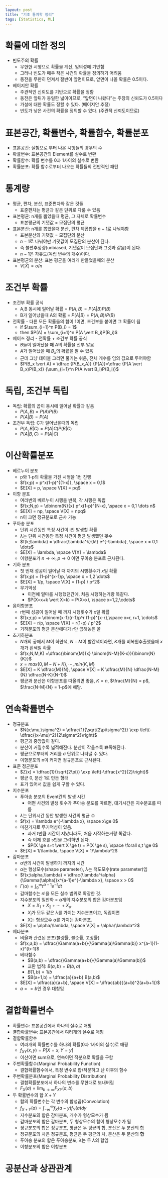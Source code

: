 ```yaml
---
layout: post
title: "기초 통계학 정리"
tags: [Statistics, ML]
---
```


# 확률에 대한 정의

- 빈도주의 확률
  - 무한한 시행으로 확률을 계산, 임의성에 기반함
  - 그러나 빈도가 매우 작은 사건의 확률을 정의하기 어려움
  - 동전을 무한히 던져서 절반이 앞면이므로, 앞면이 나올 확률은 0.5이다.
- 베이지안 확률
  - 주관적인 신뢰도를 기반으로 확률을 정함
  - 동전은 앞뒤가 동일한 넓이이므로, “앞면이 나왔다”는 주장의 신뢰도가 0.5이다
  - 가설에 대한 확률도 정할 수 있다. (베이지안 추정)
  - 빈도가 낮은 사건의 확률을 정의할 수 있다. (주관적 신뢰도이므로)

# 표본공간, 확률변수, 확률함수, 확률분포

- 표본공간: 실험으로 부터 나온 시행들의 경우의 수
- 확률변수: 표본공간의 Element를 실수로 변환
- 확률함수: 확률 변수를 0과 1사이의 실수로 변환
- 확률분포: 확률 함수로부터 나오는 확률들의 전반적인 패턴

# 통계량

- 평균, 편차, 분산, 표준편차와 같은 것들
  - 표준편차는 평균과 같은 단위로 다룰 수 있음
- 표본평균: n개를 뽑았을때 평균, 그 자체로 확률변수
  - 표본평균의 기댓값 = 모집단의 평균
- 표본분산: n개를 뽑았을때 분산, 편차 제곱합을 $n-1$로 나눠야함
  - 표본분산의 기댓값 = 모집단의 분산
  - $n-1$로 나눠야만 기댓값이 모집단의 분산이 된다.
  - 즉 불편추정량(unbiased, 기댓값이 모집단과 그것과 같음)이 된다.
  - $n-1$은 자유도(독립 변수의 개수)이다.
- 표본평균의 분산: 표본 평균을 여러개 만들었을때의 분산
  - $V[\bar{X}] = \sigma/n$

# 조건부 확률

- 조건부 확률 공식
  - A,B 동시에 일어날 확률 = $P(A,B) = P(A \vert B)P(B)$
  - B가 일어났을때 A의 확률 = $P(A \vert B) = P(A,B)/P(B)$
- 전확률 - 다른 모든 확률들의 합이 1이면, 조건부를 붙이면 그 확률이 됨
  - if $\sum_{i=1}^n P(B_i) = 1$
  - then $P(A) = \sum_{i=1}^n P(A \vert B_i)P(B_i)$
- 베이즈 정리 - 전확률 + 조건부 확률 공식
  - $B$들이 일어났을 때 $A$의 확률을 전부 알음
  - $A$가 일어났을 때 $B_x$의 확률을 알 수 있음
  - 근데 그냥 테이블 그리면 풀기는 쉬움, 전체 개수를 임의 값으로 두어야함
  - $P(B_x \vert A) = \dfrac {P(B_x,A)} {P(A)}=\dfrac {P(A \vert B_x)P(B_x)} {\sum_{i=1}^n P(A \vert B_i)P(B_i)}$

# 독립, 조건부 독립

- 독립: 확률의 곱이 동시에 일어날 확률과 같음
  - $P(A,B) = P(A)P(B)$
  - $P(A \vert B) = P(A)$
- 조건부 독립: C가 일어났을때의 독립
  - $P(A,B \vert C) = P(A \vert C)P(B \vert C)$
  - $P(A \vert B,C) = P(A \vert C)$

# 이산확률분포

- 베르누이 분포
  - p와 1-p의 확률을 가진 시행을 1번 진행
  - $f(x;p) = p^x(1-p)^{(1-x)}, \space x = 0,1$
  - $E[X] = p, \space V[X] = pq$
- 이항 분포
  - 여러번의 베르누이 시행을 반복, 각 시행은 독립
  - $f(x;N,p) = \dbinom{N}{x} p^x(1-p)^{N-x}, \space x = 0,1 \dots n$
  - $E[X] = np, \space V[X] = npq$
  - n이 크면 정규분포로 근사 가능
- 푸아송 분포
  - 단위 시간동안 특정 사건이 i번 발생할 확률
  - $\lambda$는 단위 시간동안 특정 사건이 평균 발생했던 횟수
  - $f(k;\lambda) = \dfrac{\lambda^k}{k!}  e^{-\lambda}, \space x = 0,1 \dots$
  - $E[X] = \lambda, \space V[X] =  \lambda$
  - 이항분포가 $n \rightarrow \infty, p \rightarrow 0$ 이면 푸아송 분포로 근사된다.
- 기하 분포
  - 첫 번재 성공이 일어날 때 까지의 시행횟수가 $x$일 확률
  - $f(x;p) = (1-p)^{x-1}p, \space x = 1,2 \dots$
  - $E[X] = 1/p, \space V[X] = (1-p) / p^2$
  - 무기억성
    - 이전에 얼마를 시행했던간에, 처음 시행하는거랑 똑같다.
    - $P(X=x+k \vert X>k) = P(X=x), \space x=1,2,\cdots$
- 음이항분포
  - r번째 성공이 일어날 때 까지 시행횟수가 $x$일 확률
  - $f(x;r,p) = \dbinom{x-1}{r-1}p^r (1-p)^{x-r},\space x=r, r+1, \cdots$
  - $E[X] = r/p, \space V[X] = r(1-p) / p^2$
  - 기하분포의 평균 분산에다가 r만 곱해놓은 꼴
- 초기하분포
  - $N$개의 공에서 $M$이 하얀색, $N-M$이 빨간색이라면, $K$개를 비복원추출했을때 $x$개가 흰색일 확률
  - $f(x;N,M,K) =\dfrac{\binom{M}{x} \binom{N-M}{K-x}}{\binom{N}{K}}$
  - $x=max\lbrace 0, M-N+K\rbrace, \cdots , min\lbrace K,M\rbrace$
  - $E[X] = K \dfrac{M}{N}, \space V[X] = K \dfrac{M}{N} \dfrac{N-M}{N} \dfrac{N-K}{N-1}$
  - 평균과 분산은 이항분포를 떠올리면 좋음, $K = n$, $\frac{M}{N} = p$, $\frac{N-M}{N} = 1-p$에 해당.

# 연속확률변수

- 정규분포
  - $N(x;\mu,\sigma^2) = \dfrac{1}{\sqrt{2\pi\sigma^2}} \exp \left(-\dfrac{(x-\mu)^2}{2\sigma^2}\right)$
  - 평균과 중앙값이 같다.
  - 분산이 커질수록 넓적해진다. 분산이 작을수록 뾰족해진다.
  - 평균으로부터의 거리를 $\sigma$ 단위로 나타낼 수 있다.
  - 이항분포의 n이 커지면 정규분포로 근사된다.
- 표준 정균분포
  - $Z(x) = \dfrac{1}{\sqrt{2\pi}} \exp \left(-\dfrac{x^2}{2}\right)$
  - 평균 0, 분산 1로 만든 형태
  - 표가 있어서 값을 쉽게 구할 수 있다.
- 지수분포
  - 푸아송 분포의 Event간의 발생 시간
    - 어떤 사건의 발생 횟수가 푸아송 분포를 따르면, 대기시간은 지수분포를 따름
  - $\lambda$는 단위시간 동안 발생한 사건의 평균 수
  - $f(x) = \lambda e^{-\lambda x}, \space x\ge 0$
  - 마찬가지로 무기억성이 있음.
    - 과거 $t$만큼 시간이 지났더라도, 처음 시작하는거랑 똑같다.
    - 즉 이제 흐를 $s$만을 고려하면 된다.
    - $P(X \ge s+t \vert X \ge t) = P(X \ge s), \space \forall s,t \ge 0$
  - $E[X] = 1/\lambda, \space V[X] = 1/\lambda^2$
- 감마분포
  - $\alpha$번의 사건이 발생하기 까지의 시간
  - $\alpha$는 형상모수(shape parameter), $\lambda$는 척도모수(rate parameter)임
  - $f(x;\alpha,\lambda) = \dfrac{\lambda^\alpha}{\Gamma(\alpha)}x^{a-1}e^{-\lambda x}, \space x > 0$
  - $\Gamma(\alpha)=\displaystyle\int_{0}^{\infty}t^{\alpha-1}e^{-t}dt$
  - 감마함수는 $n!$을 모든 실수 범위로 확장한 것.
  - 지수분포의 일반화 = $\alpha$개의 지수분포의 합은 감마분포임
    - $X = X_1 + X_2 + \cdots + X_\alpha$
    - $X_i$가 모두 같은 $\lambda$를 가지는 지수분포이고, 독립이면
    - X는 형상모수 $\alpha$를 가지는 감마분포.
  - $E[X] = \alpha/\lambda, \space V[X] = \alpha/\lambda^2$
- 베타분포
  - 비율과 관련된 분포(불량률, 불순률, 고장률)
  - $f(x;a,b) = \dfrac{\Gamma(a+b)}{\Gamma(a)\Gamma(b)} x^{a-1}(1-x)^{b-1}$
  - 베타함수
    - $B(a,b) =  \dfrac{\Gamma(a+b)}{\Gamma(a)\Gamma(b)}$
    - 교환 법칙: $B(a,b) = B(b,a)$
    - $B(1,b) = 1/b$
    - $B(a+1,b) = \dfrac{a}{a+b} B(a,b)$
  - $E[X] = \dfrac{a}{a+b}, \space V[X] = \dfrac{ab}{(a+b)^2(a+b+1)}$
  - $a == b$인 경우 대칭임

# 결합확률변수

- 확률변수: 표본공간에서 하나의 실수로 매핑
- 결합확률변수: 표본공간에서 여러개의 실수로 매핑
- 결합확률함수
  - 여러개의 확률변수를 하나의 확률(0과 1사이의 실수)로 매핑
  - $f_{XY}(x,y) = P[X = x, Y = y]$
  - 이산이면 sum으로, 연속이면 적분으로 확률을 구함
- 주변확률함수(Marginal Probability Function)
  - 결합확률함수에서, 특정 변수로 합/적분하고 난 이후의 함수
- 주변확률분포(Marginal Probability Distribution)
  - 결합확률분포에서 하나의 변수를 무한대로 보내버림
  - $F_X(a) = \displaystyle\lim_{b \rightarrow \infty} F_{XY}(a, b)$
- 두 확률변수의 합 $X + Y$
  - 합의 확률변수는 각 변수의 합성곱(Convolution)
  - $f_{X+Y}(a) = \displaystyle\int_{-\infty}^{\infty} f_X(a-y)f_Y(a) dy$
  - 지수분포의 합은 감마분포, 개수가 형상모수가 됨
  - 감마분포의 합은 감마분포, 두 형상모수의 합이 형상모수가 됨
  - 졍규분포의 합은 정규분포, 평균은 두 평균의 합, 분산은 두 분산의 합
  - 졍규분포의 차은 정규분포, 평균은 두 평균의 차, 분산은 두 분산의 **합**
  - 푸아송 분포의 합은 푸아송분포, $\lambda$는 두 $\lambda$의 합임
  - 이항분포의 합은 이항분포

# 공분산과 상관관계

